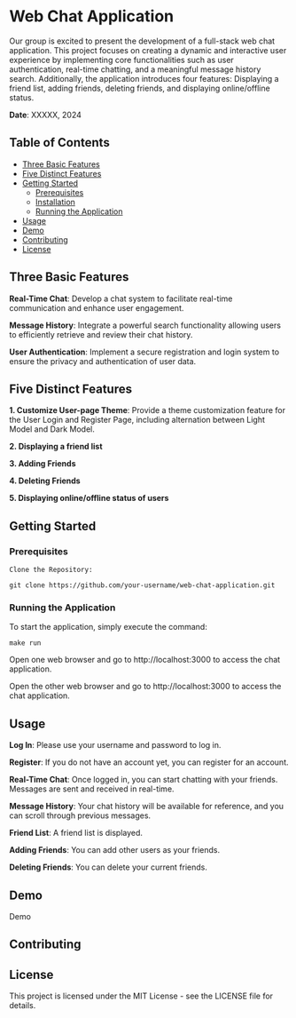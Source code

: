 # Web Chat Application
Our group is excited to present the development of a full-stack web chat application. This project focuses on creating a dynamic and interactive user experience by implementing core functionalities such as user authentication, real-time chatting, and a meaningful message history search. Additionally, the application introduces four features: Displaying a friend list, adding friends, deleting friends, and displaying online/offline status.


**Date**: XXXXX, 2024

## Table of Contents

- [Three Basic Features](#basic-features)
- [Five Distinct Features](#four-distinct-features)
- [Getting Started](#getting-started)
  - [Prerequisites](#prerequisites)
  - [Installation](#installation)
  - [Running the Application](#running-the-application)
- [Usage](#usage)
- [Demo](#demo)
- [Contributing](#contributing)
- [License](#license)


## Three Basic Features

**Real-Time Chat**: Develop a chat system to facilitate real-time communication and enhance user engagement.

**Message History**: Integrate a powerful search functionality allowing users to efficiently retrieve and review their chat history. 

**User Authentication**: Implement a secure registration and login system to ensure the privacy and authentication of user data.

## Five Distinct Features

**1. Customize User-page Theme**: Provide a theme customization feature for the User Login and Register Page, including alternation between Light Model and Dark Model.

**2. Displaying a friend list**

**3. Adding Friends**

**4. Deleting Friends**

**5. Displaying online/offline status of users**

## Getting Started

### Prerequisites

	Clone the Repository:

	git clone https://github.com/your-username/web-chat-application.git

### Running the Application

To start the application, simply execute the command:

	make run

Open one web browser and go to http://localhost:3000 to access the chat application.

Open the other web browser and go to http://localhost:3000 to access the chat application.

## Usage

**Log In**: Please use your username and password to log in.

**Register**: If you do not have an account yet, you can register for an account.

**Real-Time Chat**: Once logged in, you can start chatting with your friends. Messages are sent and received in real-time.

**Message History**: Your chat history will be available for reference, and you can scroll through previous messages.

**Friend List**: A friend list is displayed. 

**Adding Friends**: You can add other users as your friends.

**Deleting Friends**: You can delete your current friends.

## Demo

Demo

## Contributing


## License

This project is licensed under the MIT License - see the LICENSE file for details.
